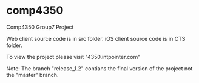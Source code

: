 # comp4350
Comp4350 Group7 Project

Web client source code is in src folder.
iOS client source code is in CTS folder.

To view the project please visit "4350.intpointer.com"

Note: The branch "release_1.2" contians the final version of the project not the "master" branch.

